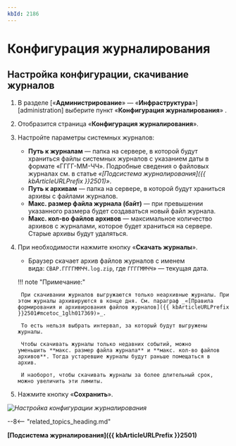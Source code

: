 ```yaml
---
kbId: 2186
---
```


# Конфигурация журналирования

## Настройка конфигурации, скачивание журналов

1. В разделе [«**Администрирование**» — «**Инфраструктура**»][administration] выберите пункт «**Конфигурация журналирования**» <i class=" fal  fa-scroll ">‌</i>.
2. Отобразится страница «**Конфигурация журналирования**».
3. Настройте параметры системных журналов:

    - **Путь к журналам** — папка на сервере, в которой будут храниться файлы системных журналов с указанием даты в формате «ГГГГ-ММ-ЧЧ». Подробные сведения о файловых журналах см. в статье _«[Подсистема журналирования]({{ kbArticleURLPrefix }}2501)»_.
    - **Путь к архивам** — папка на сервере, в которой будут храниться архивы с файлами журналов.
    - **Макс. размер файла журнала (байт)** — при превышении указанного размера будет создаваться новый файл журнала.
    - **Макс. кол-во файлов архивов** — максимальное количество архивов с журналами, которое будет храниться на сервере. Старые архивы будут удаляться.

4. При необходимости нажмите кнопку «**Скачать журналы**».

    - Браузер скачает архив файлов журналов с именем вида: `CBAP.ГГГГММЧЧ.log.zip`, где `ГГГГММЧЧ`» — текущая дата.

    !!! note "Примечание:"

        При скачивании журналов выгружаются только неархивные журналы. При этом журналы архивируются в конце дня. См. параграф _«[Правила формирования и архивирования файлов журналов]({{ kbArticleURLPrefix }}2501#mcetoc_1glh017369)»_.
        
        То есть нельзя выбрать интервал, за который будут выгружены журналы.
        
        Чтобы скачивать журналы только недавних событий, можно уменьшить **макс. размер файла журнала** и **макс. кол-во файлов архивов**. Тогда устаревшие журналы будут раньше помещаться в архив. 
        
        И наоборот, чтобы скачивать журналы за более длительный срок, можно увеличить эти лимиты.

5. Нажмите кнопку «**Сохранить**».

_![Настройка конфигурации журналирования](logging_configuration_settings.png)_

--8<-- "related_topics_heading.md"

**[Подсистема журналирования]({{ kbArticleURLPrefix }}2501)**

